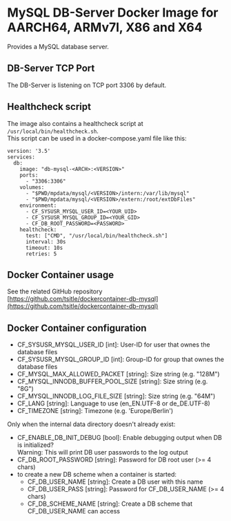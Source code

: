 # MySQL DB-Server Docker Image for AARCH64, ARMv7l, X86 and X64

Provides a MySQL database server.

## DB-Server TCP Port
The DB-Server is listening on TCP port 3306 by default.

## Healthcheck script
The image also contains a healthcheck script at `/usr/local/bin/healthcheck.sh`.  
This script can be used in a docker-compose.yaml file like this:

```
version: '3.5'
services:
  db:
    image: "db-mysql-<ARCH>:<VERSION>"
    ports:
      - "3306:3306"
    volumes:
      - "$PWD/mpdata/mysql/<VERSION>/intern:/var/lib/mysql"
      - "$PWD/mpdata/mysql/<VERSION>/extern:/root/extDbFiles"
    environment:
      - CF_SYSUSR_MYSQL_USER_ID=<YOUR_UID>
      - CF_SYSUSR_MYSQL_GROUP_ID=<YOUR_GID>
      - CF_DB_ROOT_PASSWORD=<PASSWORD>
    healthcheck:
      test: ["CMD", "/usr/local/bin/healthcheck.sh"]
      interval: 30s
      timeout: 10s
      retries: 5
```

## Docker Container usage
See the related GitHub repository [https://github.com/tsitle/dockercontainer-db-mysql](https://github.com/tsitle/dockercontainer-db-mysql)

## Docker Container configuration
- CF\_SYSUSR\_MYSQL\_USER\_ID [int]: User-ID for user that ownes the database files
- CF\_SYSUSR\_MYSQL\_GROUP\_ID [int]: Group-ID for group that ownes the database files
- CF\_MYSQL\_MAX\_ALLOWED\_PACKET [string]: Size string (e.g. "128M")
- CF\_MYSQL\_INNODB\_BUFFER\_POOL\_SIZE [string]: Size string (e.g. "8G")
- CF\_MYSQL\_INNODB\_LOG\_FILE\_SIZE [string]: Size string (e.g. "64M")
- CF\_LANG [string]: Language to use (en\_EN.UTF-8 or de\_DE.UTF-8)
- CF\_TIMEZONE [string]: Timezone (e.g. 'Europe/Berlin')

Only when the internal data directory doesn't already exist:

- CF\_ENABLE\_DB\_INIT\_DEBUG [bool]: Enable debugging output when DB is initialized?  
Warning: This will print DB user passwords to the log output
- CF\_DB\_ROOT\_PASSWORD [string]: Password for DB root user (>= 4 chars)
- to create a new DB scheme when a container is started:
	- CF\_DB\_USER\_NAME [string]: Create a DB user with this name
	- CF\_DB\_USER\_PASS [string]: Password for CF\_DB\_USER\_NAME (>= 4 chars)
	- CF\_DB\_SCHEME\_NAME [string]: Create a DB scheme that CF\_DB\_USER\_NAME can access
